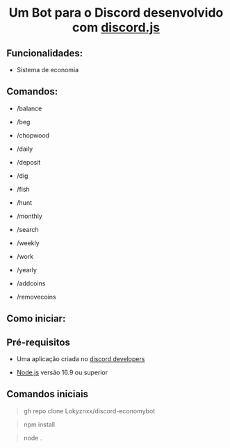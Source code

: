 <h1 align="center"Economy Bot</h1>

<p align="center">Um Bot para o Discord desenvolvido com <a href="https://discord.js.org/#/">discord.js</a></p>

## Funcionalidades:

* Sistema de economia


## Comandos:

* /balance

* /beg

* /chopwood

* /daily

* /deposit

* /dig

* /fish

* /hunt

* /monthly

* /search

* /weekly

* /work

* /yearly

* /addcoins

* /removecoins




## Como iniciar:

## Pré-requisitos

* Uma aplicação criada no <a href="https://discord.com/developers/applications">discord developers</a>

* <a href="https://nodejs.org/en/">Node.js</a> versão 16.9 ou superior



## Comandos iniciais

> gh repo clone Lokyznxx/discord-economybot

> npm install

> node .
